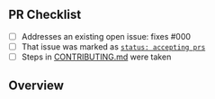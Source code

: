 <!-- 👋 Hi, thanks for sending a PR to console-table-without-index! 💖.
Please fill out all fields below and make sure each item is true and [x] checked.
Otherwise we may not be able to review your PR. -->

## PR Checklist

- [ ] Addresses an existing open issue: fixes #000
- [ ] That issue was marked as [`status: accepting prs`](https://github.com/JoshuaKGoldberg/console-table-without-index/issues?q=is%3Aopen+is%3Aissue+label%3A%22status%3A+accepting+prs%22)
- [ ] Steps in [CONTRIBUTING.md](https://github.com/JoshuaKGoldberg/console-table-without-index/blob/main/.github/CONTRIBUTING.md) were taken

## Overview

<!-- Description of what is changed and how the code change does that. -->
